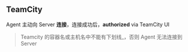 ## TeamCity

Agent 主动向 Server **连接**，连接成功后，**authorized** via TeamCity UI

> Teamcity 的容器名或主机名中不能有下划线_，否则 Agent 无法连接到 Server
